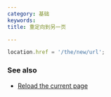 ```yaml
---
category: 基础
keywords:
title: 重定向到另一页

---
```


```js
location.href = '/the/new/url';
```

### See also

-   [Reload the current page](/reload-the-current-page)
